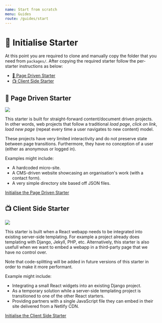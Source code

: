 ```yaml
---
name: Start from scratch
menu: Guides
route: /guides/start
---
```


# 🚀 Initialise Starter

At this point you are required to clone and manually copy the folder that you need from `packages/`. After copying the required starter follow the per-starter instructions as below:

- [📜 Page Driven Starter](#%F0%9F%93%9C-page-driven-starter)
- [📺 Client Side Starter](#%F0%9F%93%BA-client-side-starter)

## 📜 Page Driven Starter

[![](https://img.shields.io/badge/page--driven--starter-0.1.1-blue.svg)](https://github.com/OpenUpSA/react-webapp-starters/tree/master/docs/starters/page-driven-starter.md) 

This starter is built for straight-forward content/document driven projects. In other words, web projects that follow a traditional *load page*, *click on link*, *load new page* (repeat every time a user navigates to new content) model.

These projects have very limited interactivity and do not preserve state between page transitions. Furthermore, they have no conception of a user (either as anonymous or logged in).

Examples might include:
- A hardcoded micro-site.
- A CMS-driven website showcasing an organisation's work (with a contact form).
- A very simple directory site based off JSON files.

[Initialise the Page Driven Starter](#)

## 📺 Client Side Starter

[![](https://img.shields.io/badge/client--side--starter-0.1.1-blue.svg)](https://github.com/OpenUpSA/react-webapp-starters/tree/master/docs/starters/client-side-starter.md) 

This starter is built when a React webapp needs to be integrated into existing server-side templating. For example a project already does templating with Django, Jekyll, PHP, etc. Alternatively, this starter is also usefull when we want to embed a webapp in a third-party page that we have no control over.

Note that code-splitting will be added in future versions of this starter in order to make it more performant.

Example might include:
- Integrating a small React widgets into an existing Django project.
- As a temporary solution while a server-side templating project is transitioned to one of the other React starters.
- Providing partners with a single JavaScript file they can embed in their site delivered from a Netlify CDN.

[Initialise the Client Side Starter](#)